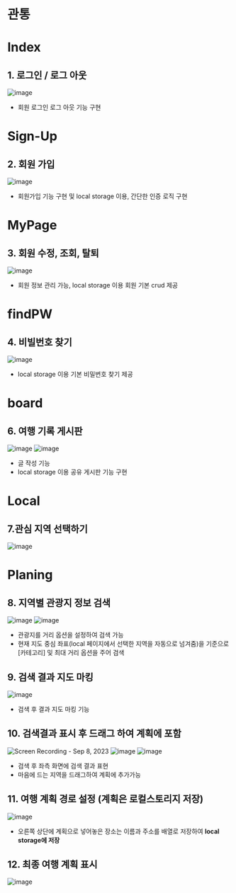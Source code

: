 # 관통

# Index

## 1. 로그인 / 로그 아웃
![image](https://github.com/dev1week/with-dog/assets/119592507/4cc2b7a1-f0f7-40d0-b43b-56e4ca5fdb8f)

- 회원 로그인 로그 아웃 기능 구현

  

# Sign-Up

## 2. 회원 가입
![image](https://github.com/dev1week/with-dog/assets/119592507/8cfa62ce-5144-4619-8043-70ed181bb1d5)

- 회원가입 기능 구현 및 local storage 이용, 간단한 인증 로직 구현

# MyPage

## 3. 회원 수정, 조회, 탈퇴
![image](https://github.com/dev1week/with-dog/assets/119592507/c2a1a4fe-39be-4c44-b2f8-35e4460ff7fa)

- 회원 정보 관리 가능, local storage 이용 회원 기본 crud 제공

# findPW

## 4. 비빌번호 찾기
![image](https://github.com/dev1week/with-dog/assets/119592507/fb5d4751-2707-4e72-a1d7-18073d6d409d)

- local storage 이용 기본 비밀번호 찾기 제공

# board
## 6. 여행 기록 게시판
![image](https://github.com/dhflxhdxhd/with-dog/assets/52151533/b0ac3b38-20ae-439b-a606-b24bba27dd0c)
![image](https://github.com/dev1week/with-dog/assets/119592507/41511f22-34b2-480e-a5f0-041103f56066)

- 글 작성 기능 
- local storage 이용 공유 게시판 기능 구현

# Local

## 7.관심 지역 선택하기
![image](https://github.com/dev1week/with-dog/assets/119592507/e831aecd-bda9-4bd9-beab-98bede106e68)

# Planing

## 8. 지역별 관광지 정보 검색
![image](https://github.com/dev1week/with-dog/assets/119592507/656d6416-bfeb-434b-b54f-729cf048d84b)
![image](https://github.com/dev1week/with-dog/assets/119592507/9eaa5129-3005-4b8a-92fe-2f211e26aab5)



- 관광지를 거리 옵션을 설정하여 검색 가능
- 현재 지도 중심 좌표(local 페이지에서 선택한 지역을 자동으로 넘겨줌)을 기준으로 [카테고리] 및 최대 거리 옵션을 주어 검색

## 9. 검색 결과 지도 마킹
![image](https://github.com/dev1week/with-dog/assets/119592507/d53bf12d-5b6d-426b-9c40-e6cf7ac49777)


- 검색 후 결과 지도 마킹 기능

## 10. 검색결과 표시 후 드래그 하여 계획에 포함
![Screen Recording - Sep 8, 2023](https://github.com/dev1week/with-dog/assets/119592507/a4c019a7-1ff4-4c67-999a-ba561d25e91e)
![image](https://github.com/dev1week/with-dog/assets/119592507/bb6f1346-74e7-4712-8e77-80c1a800fa32)
![image](https://github.com/dev1week/with-dog/assets/119592507/582a7764-ee92-4e73-9e70-fef5d4e6bb95)




- 검색 후 좌측 화면에 검색 결과 표현
- 마음에 드는 지역을 드래그하여 계획에 추가가능

## 11. 여행 계획 경로 설정 (계획은 로컬스토리지 저장)
![image](https://github.com/dev1week/with-dog/assets/119592507/849bcf7e-9e73-4054-9f2b-7aca2070f23a)



- 오른쪽 상단에 계획으로 넣어놓은 장소는 이름과 주소를 배열로 저장하여 **local storage에 저장**

## 12. 최종 여행 계획 표시
![image](https://github.com/dhflxhdxhd/with-dog/assets/52151533/44f08d1e-daa2-4c36-aeb8-e832fe2b9c91)
